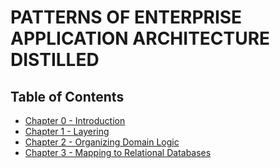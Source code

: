 # PATTERNS OF ENTERPRISE APPLICATION ARCHITECTURE DISTILLED

## Table of Contents

* [Chapter 0 - Introduction](https://github.com/srihari-sridharan/POEAA-Distilled/blob/master/Chapter%200%20-%20Introduction.md)
* [Chapter 1 - Layering](https://github.com/srihari-sridharan/POEAA-Distilled/blob/master/Chapter%201%20-%20Layering.md)
* [Chapter 2 - Organizing Domain Logic](https://github.com/srihari-sridharan/POEAA-Distilled/blob/master/Chapter%202%20-%20Organizing%20Domain%20Logic.md)
* [Chapter 3 - Mapping to Relational Databases](https://github.com/srihari-sridharan/POEAA-Distilled/blob/master/Chapter%203%20-%20Mapping%20to%20Relational%20Databases.md)
